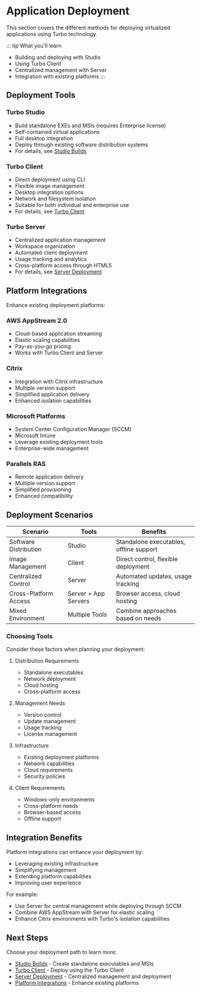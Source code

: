 # Application Deployment

This section covers the different methods for deploying virtualized applications using Turbo technology.

::: tip What you'll learn
- Building and deploying with Studio
- Using Turbo Client
- Centralized management with Server
- Integration with existing platforms
:::

## Deployment Tools

### Turbo Studio
- Build standalone EXEs and MSIs (requires Enterprise license)
- Self-contained virtual applications
- Full desktop integration
- Deploy through existing software distribution systems
- For details, see [Studio Builds](studio/studio-builds.md)

### Turbo Client
- Direct deployment using CLI
- Flexible image management
- Desktop integration options
- Network and filesystem isolation
- Suitable for both individual and enterprise use
- For details, see [Turbo Client](client/turbo-client.md)

### Turbo Server
- Centralized application management
- Workspace organization
- Automated client deployment
- Usage tracking and analytics
- Cross-platform access through HTML5
- For details, see [Server Deployment](server/index.md)

## Platform Integrations

Enhance existing deployment platforms:

### AWS AppStream 2.0
- Cloud-based application streaming
- Elastic scaling capabilities
- Pay-as-you-go pricing
- Works with Turbo Client and Server

### Citrix
- Integration with Citrix infrastructure
- Multiple version support
- Simplified application delivery
- Enhanced isolation capabilities

### Microsoft Platforms
- System Center Configuration Manager (SCCM)
- Microsoft Intune
- Leverage existing deployment tools
- Enterprise-wide management

### Parallels RAS
- Remote application delivery
- Multiple version support
- Simplified provisioning
- Enhanced compatibility

## Deployment Scenarios

| Scenario | Tools | Benefits |
|----------|-------|-----------|
| Software Distribution | Studio | Standalone executables, offline support |
| Image Management | Client | Direct control, flexible deployment |
| Centralized Control | Server | Automated updates, usage tracking |
| Cross-Platform Access | Server + App Servers | Browser access, cloud hosting |
| Mixed Environment | Multiple Tools | Combine approaches based on needs |

### Choosing Tools

Consider these factors when planning your deployment:

1. Distribution Requirements
   - Standalone executables
   - Network deployment
   - Cloud hosting
   - Cross-platform access

2. Management Needs
   - Version control
   - Update management
   - Usage tracking
   - License management

3. Infrastructure
   - Existing deployment platforms
   - Network capabilities
   - Cloud requirements
   - Security policies

4. Client Requirements
   - Windows-only environments
   - Cross-platform needs
   - Browser-based access
   - Offline support

## Integration Benefits

Platform integrations can enhance your deployment by:
- Leveraging existing infrastructure
- Simplifying management
- Extending platform capabilities
- Improving user experience

For example:
- Use Server for central management while deploying through SCCM
- Combine AWS AppStream with Server for elastic scaling
- Enhance Citrix environments with Turbo's isolation capabilities

## Next Steps

Choose your deployment path to learn more:
- [Studio Builds](studio/studio-builds.md) - Create standalone executables and MSIs
- [Turbo Client](client/turbo-client.md) - Deploy using the Turbo Client
- [Server Deployment](server/index.md) - Centralized management and deployment
- [Platform Integrations](integrations/aws-appstream.md) - Enhance existing platforms
